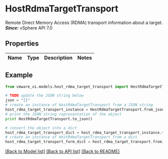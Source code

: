 # HostRdmaTargetTransport

Remote Direct Memory Access (RDMA) transport information about a target.  ***Since:*** vSphere API 7.0 

## Properties
Name | Type | Description | Notes
------------ | ------------- | ------------- | -------------

## Example

```python
from vmware_vi.models.host_rdma_target_transport import HostRdmaTargetTransport

# TODO update the JSON string below
json = "{}"
# create an instance of HostRdmaTargetTransport from a JSON string
host_rdma_target_transport_instance = HostRdmaTargetTransport.from_json(json)
# print the JSON string representation of the object
print HostRdmaTargetTransport.to_json()

# convert the object into a dict
host_rdma_target_transport_dict = host_rdma_target_transport_instance.to_dict()
# create an instance of HostRdmaTargetTransport from a dict
host_rdma_target_transport_form_dict = host_rdma_target_transport.from_dict(host_rdma_target_transport_dict)
```
[[Back to Model list]](../README.md#documentation-for-models) [[Back to API list]](../README.md#documentation-for-api-endpoints) [[Back to README]](../README.md)


